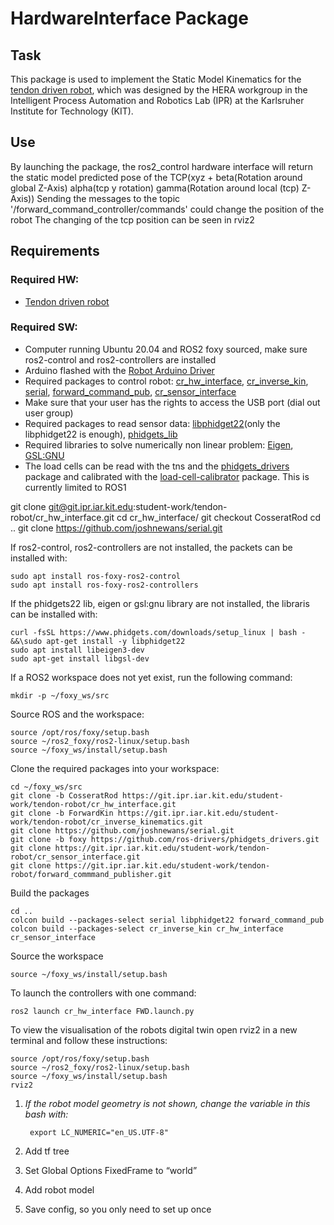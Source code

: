# HardwareInterface Package #

## Task ##
This package is used to implement the Static Model Kinematics for the [tendon driven robot], which was designed by the HERA workgroup in the Intelligent Process Automation and Robotics Lab (IPR)
at the Karlsruher Institute for Technology (KIT). 

## Use ##
By launching the package, the ros2_control hardware interface will return the static model predicted pose of the TCP(xyz + beta(Rotation around global Z-Axis) alpha(tcp y rotation) gamma(Rotation around local (tcp) Z-Axis))
Sending the messages to the topic '/forward_command_controller/commands' could change the position of the robot
The changing of the tcp position can be seen in rviz2


## Requirements ##
### Required HW: ### 
- [Tendon driven robot] 


### Required SW: ###
- Computer running Ubuntu 20.04 and ROS2 foxy sourced, make sure ros2-control and ros2-controllers are installed 
- Arduino flashed with the [Robot Arduino Driver] 
- Required packages to control robot: [cr_hw_interface], [cr_inverse_kin], [serial], [forward_command_pub], [cr_sensor_interface]
- Make sure that your user has the rights to access the USB port (dial out user group)
- Required packages to read sensor data: [libphidget22](only the libphidget22 is enough), [phidgets_lib]
- Required libraries to solve numerically non linear problem: [Eigen], [GSL:GNU]
- The load cells can be read with the tns and the [phidgets_drivers] package and calibrated with the [load-cell-calibrator] package. This is currently limited to ROS1  


git clone git@git.ipr.iar.kit.edu:student-work/tendon-robot/cr_hw_interface.git
cd cr_hw_interface/
git checkout CosseratRod
cd ..
git clone https://github.com/joshnewans/serial.git

If ros2-control, ros2-controllers are not installed, the packets can be installed with:

    sudo apt install ros-foxy-ros2-control
    sudo apt install ros-foxy-ros2-controllers

If the phidgets22 lib, eigen or gsl:gnu library are not installed, the libraris can be installed with:

    curl -fsSL https://www.phidgets.com/downloads/setup_linux | bash - &&\sudo apt-get install -y libphidget22
    sudo apt install libeigen3-dev
    sudo apt-get install libgsl-dev
    
If a ROS2 workspace does not yet exist, run the following command:

    mkdir -p ~/foxy_ws/src

Source ROS and the workspace:

    source /opt/ros/foxy/setup.bash
    source ~/ros2_foxy/ros2-linux/setup.bash
    source ~/foxy_ws/install/setup.bash

Clone the required packages into your workspace:

    cd ~/foxy_ws/src
    git clone -b CosseratRod https://git.ipr.iar.kit.edu/student-work/tendon-robot/cr_hw_interface.git
    git clone -b ForwardKin https://git.ipr.iar.kit.edu/student-work/tendon-robot/cr_inverse_kinematics.git
    git clone https://github.com/joshnewans/serial.git
    git clone -b foxy https://github.com/ros-drivers/phidgets_drivers.git
    git clone https://git.ipr.iar.kit.edu/student-work/tendon-robot/cr_sensor_interface.git
    git clone https://git.ipr.iar.kit.edu/student-work/tendon-robot/forward_commmand_publisher.git
    
Build the packages

    cd ..
    colcon build --packages-select serial libphidget22 forward_command_pub
    colcon build --packages-select cr_inverse_kin cr_hw_interface cr_sensor_interface

Source the workspace

    source ~/foxy_ws/install/setup.bash

To launch the controllers with one command:

    ros2 launch cr_hw_interface FWD.launch.py

To view the visualisation of the robots digital twin open rviz2 in a new terminal and follow these instructions:

    source /opt/ros/foxy/setup.bash
    source ~/ros2_foxy/ros2-linux/setup.bash
    source ~/foxy_ws/install/setup.bash
    rviz2

1. *If the robot model geometry is not shown, change the variable in this bash with:*

        export LC_NUMERIC="en_US.UTF-8" 

2. Add tf tree
3. Set Global Options FixedFrame to “world”
4. Add robot model
5. Save config, so you only need to set up once


[tendon driven robot]: https://github.com/ChristianMarzi/Tendon-Driven-Continuum-Robot
[Robot Arduino Driver]: https://gitlab.ipr.iar.kit.edu/student-work/tendon-robot/robot-arduino-driver
[cr_hw_interface]: https://gitlab.ipr.iar.kit.edu/student-work/tendon-robot/cr_hw_interface
[cr_inverse_kin]: https://gitlab.ipr.iar.kit.edu/student-work/tendon-robot/cr_inverse_kinematics
[serial]: https://github.com/joshnewans/serial
[libphidget22]: https://github.com/ros-drivers/phidgets_drivers/tree/foxy
[phidgets_lib]: https://www.phidgets.com/docs/OS_-_Linux
[Eigen]: https://robots.uc3m.es/installation-guides/install-eigen.html
[GSL:GNU]: https://gist.github.com/TysonRayJones/af7bedcdb8dc59868c7966232b4da903#ubuntu
[load-cell-calibrator]: https://git.ipr.iar.kit.edu/cathera/load_cell_calibrator
[phidgets_drivers]: https://gitlab.ipr.kit.edu/cathera/phidgets_drivers
[forward_command_pub]: https://git.ipr.iar.kit.edu/student-work/tendon-robot/forward_commmand_publisher
[cr_sensor_interface]: https://git.ipr.iar.kit.edu/student-work/tendon-robot/cr_sensor_interface
